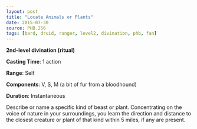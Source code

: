 ```yaml
---
layout: post
title: "Locate Animals or Plants"
date: 2015-07-30
source: PHB.256
tags: [bard, druid, ranger, level2, divination, phb, fan]
---
```


**2nd-level divination (ritual)**

**Casting Time**: 1 action

**Range**: Self

**Components**: V, S, M (a bit of fur from a bloodhound)

**Duration**: Instantaneous

Describe or name a specific kind of beast or plant. Concentrating on the voice of nature in your surroundings, you learn the direction and distance to the closest creature or plant of that kind within 5 miles, if any are present.
